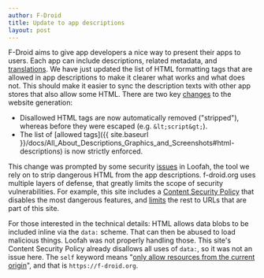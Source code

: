 ```yaml
---
author: F-Droid
title: Update to app descriptions
layout: post
---
```


F-Droid aims to give app developers a nice way to present their apps to users.  Each app can include descriptions, related metadata, and [translations](https://docs.weblate.org/en/latest/formats.html#appstore).  We have just updated the list of HTML formatting tags that are allowed in app descriptions to make it clearer what works and what does not.  This should make it easier to sync the description texts with other app stores that also allow some HTML.  There are two key [changes](https://gitlab.com/fdroid/jekyll-fdroid/-/merge_requests/77) to the website generation:

* Disallowed HTML tags are now automatically removed ("stripped"), whereas before they were escaped (e.g. `&lt;script&gt;`).
* The list of [allowed tags]({{ site.baseurl }}/docs/All_About_Descriptions_Graphics_and_Screenshots#html-descriptions) is now strictly enforced.

This change was prompted by some security [issues](https://rubysec.com/advisories/CVE-2022-23515/) in Loofah, the tool we rely on to strip dangerous HTML from the app descriptions.  f-droid.org uses multiple layers of defense, that greatly limits the scope of security vulnerabilities.  For example, this site includes a [Content Security Policy](https://gitlab.com/fdroid/fdroid-website/-/blob/dee66df9ba5c9bc5608d2292a456615e005c33c9/.htaccess#L321) that disables the most dangerous features, and [limits](https://observatory.mozilla.org/analyze/f-droid.org) the rest to URLs that are part of this site.

For those interested in the technical details: HTML allows data blobs to be included inline via the `data:` scheme.  That can then be abused to load malicious things.  Loofah was not properly handling those.  This site's Content Security Policy already disallows all uses of `data:`, so it was not an issue here.  The `self` keyword means "[only allow resources from the current origin](https://developer.mozilla.org/en-US/docs/Web/HTTP/Headers/Content-Security-Policy#self)", and that is `https://f-droid.org`.
